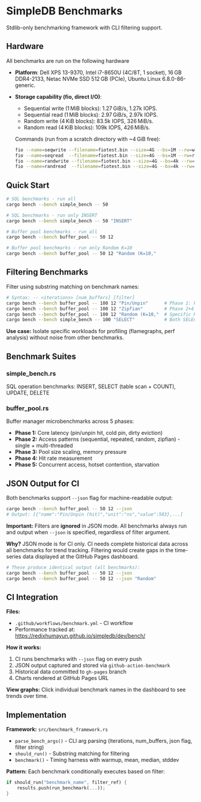 # SimpleDB Benchmarks

Stdlib-only benchmarking framework with CLI filtering support.

## Hardware

All benchmarks are run on the following hardware

- **Platform**: Dell XPS 13-9370, Intel i7-8650U (4C/8T, 1 socket), 16 GB DDR4-2133, Netac NVMe SSD 512 GB (PCIe), Ubuntu Linux 6.8.0-86-generic.
- **Storage capability (fio, direct I/O)**:
  - Sequential write (1 MiB blocks): 1.27 GiB/s, 1.27k IOPS.
  - Sequential read (1 MiB blocks): 2.97 GiB/s, 2.97k IOPS.
  - Random write (4 KiB blocks): 83.5k IOPS, 326 MiB/s.
  - Random read (4 KiB blocks): 109k IOPS, 426 MiB/s.

  Commands (run from a scratch directory with ~4 GiB free):

  ```bash
  fio --name=seqwrite --filename=fiotest.bin --size=4G --bs=1M --rw=write --direct=1 --ioengine=libaio --numjobs=1 --iodepth=16
  fio --name=seqread  --filename=fiotest.bin --size=4G --bs=1M --rw=read  --direct=1 --ioengine=libaio --numjobs=1 --iodepth=16
  fio --name=randwrite --filename=fiotest.bin --size=4G --bs=4k --rw=randwrite --direct=1 --ioengine=libaio --numjobs=1 --iodepth=32 --runtime=60 --time_based
  fio --name=randread  --filename=fiotest.bin --size=4G --bs=4k --rw=randread  --direct=1 --ioengine=libaio --numjobs=1 --iodepth=32 --runtime=60 --time_based
  ```

## Quick Start

```bash
# SQL benchmarks - run all
cargo bench --bench simple_bench -- 50

# SQL benchmarks - run only INSERT
cargo bench --bench simple_bench -- 50 "INSERT"

# Buffer pool benchmarks - run all
cargo bench --bench buffer_pool -- 50 12

# Buffer pool benchmarks - run only Random K=10
cargo bench --bench buffer_pool -- 50 12 "Random (K=10,"
```

## Filtering Benchmarks

Filter using substring matching on benchmark names:

```bash
# Syntax: -- <iterations> [num_buffers] [filter]
cargo bench --bench buffer_pool -- 100 12 "Pin/Unpin"      # Phase 1: Pin/Unpin only
cargo bench --bench buffer_pool -- 100 12 "Zipfian"        # Phase 2+4: Zipfian tests
cargo bench --bench buffer_pool -- 100 12 "Random (K=10,"  # Specific K value (not K=100)
cargo bench --bench simple_bench -- 100 "SELECT"           # Both SELECT benchmarks
```

**Use case:** Isolate specific workloads for profiling (flamegraphs, perf analysis) without noise from other benchmarks.

## Benchmark Suites

### simple_bench.rs
SQL operation benchmarks: INSERT, SELECT (table scan + COUNT), UPDATE, DELETE

### buffer_pool.rs
Buffer manager microbenchmarks across 5 phases:
- **Phase 1:** Core latency (pin/unpin hit, cold pin, dirty eviction)
- **Phase 2:** Access patterns (sequential, repeated, random, zipfian) - single + multi-threaded
- **Phase 3:** Pool size scaling, memory pressure
- **Phase 4:** Hit rate measurement
- **Phase 5:** Concurrent access, hotset contention, starvation

## JSON Output for CI

Both benchmarks support `--json` flag for machine-readable output:

```bash
cargo bench --bench buffer_pool -- 50 12 --json
# Output: [{"name":"Pin/Unpin (hit)","unit":"ns","value":583},...]
```

**Important:** Filters are **ignored** in JSON mode. All benchmarks always run and output when `--json` is specified, regardless of filter argument.

**Why?** JSON mode is for CI only. CI needs complete historical data across all benchmarks for trend tracking. Filtering would create gaps in the time-series data displayed at the GitHub Pages dashboard.

```bash
# These produce identical output (all benchmarks):
cargo bench --bench buffer_pool -- 50 12 --json
cargo bench --bench buffer_pool -- 50 12 --json "Random"
```

## CI Integration

**Files:**
- `.github/workflows/benchmark.yml` - CI workflow
- Performance tracked at: https://redixhumayun.github.io/simpledb/dev/bench/

**How it works:**
1. CI runs benchmarks with `--json` flag on every push
2. JSON output captured and stored via `github-action-benchmark`
3. Historical data committed to `gh-pages` branch
4. Charts rendered at GitHub Pages URL

**View graphs:** Click individual benchmark names in the dashboard to see trends over time.

## Implementation

**Framework:** `src/benchmark_framework.rs`
- `parse_bench_args()` - CLI arg parsing (iterations, num_buffers, json flag, filter string)
- `should_run()` - Substring matching for filtering
- `benchmark()` - Timing harness with warmup, mean, median, stddev

**Pattern:** Each benchmark conditionally executes based on filter:
```rust
if should_run("benchmark_name", filter_ref) {
    results.push(run_benchmark(...));
}
```
